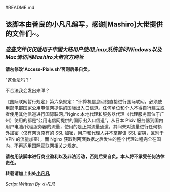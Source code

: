 #README.md
## 该脚本由善良的小凡凡编写，感谢[Mashiro]大佬提供的文件们~。
### *这些文件仅仅适用于中国大陆用户使用Linux系统访问Windows以及Mac请访问Mashiro大佬官方网址*

**请勿修改'Access-Pixiv.sh'否则后果自负。**

"这合法吗？"

不合法我会发出来咩？

《国际联网暂行规定》第六条规定：“计算机信息网络直接进行国际联网，必须使用邮电部国家公用电信网提供的国际出入口信道。任何单位和个人不得自行建立或者使用其他信道进行国际联网。”Nginx 本地代理和服务器代理（代理服务器位于广州）使用的都是“公用电信网提供的国际出入口信道”，从日本 Pixiv 服务器到国内用户电脑/代理服务器的流量，使用的是正常流量通道，其间未对流量进行任何额外加密（仅有网页原有的 SSL 加密，用户和代理人并不掌握该 SSL 密钥，区别于 VPN 的流量加密），而 Nginx 获取到网页数据之后发生的整个代理过程完全在国内，不再适用国际互联网相关之规定。

**请勿用该脚本进行商业盈利以及非法活动，否则后果自负。本人将不承受任何法律责任。**

**转载请加上出处[小凡凡](https://github.com/LemonFan-maker)**

*Script Written By 小凡凡*
